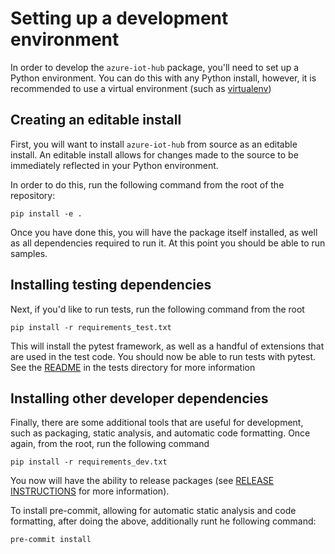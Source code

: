 # Setting up a development environment

In order to develop the `azure-iot-hub` package, you'll need to set up a Python environment. You can do this with any Python install, however, it is recommended to use a virtual environment (such as [virtualenv](https://pypi.org/project/virtualenv/))

## Creating an editable install
First, you will want to install `azure-iot-hub` from source as an editable install. An editable install allows for changes made to the source to be immediately reflected in your Python environment.

In order to do this, run the following command from the root of the repository:

```
pip install -e .
```

Once you have done this, you will have the package itself installed, as well as all dependencies required to run it. At this point you should be able to run samples.

## Installing testing dependencies

Next, if you'd like to run tests, run the following command from the root

```
pip install -r requirements_test.txt
```

This will install the pytest framework, as well as a handful of extensions that are used in the test code. You should now be able to run tests with pytest. See the [README](./tests/README.md) in the tests directory for more information

## Installing other developer dependencies

Finally, there are some additional tools that are useful for development, such as packaging, static analysis, and automatic code formatting. Once again, from the root, run the following command

```
pip install -r requirements_dev.txt
```

You now will have the ability to release packages (see [RELEASE INSTRUCTIONS](./RELEASE%20INSTRUCTIONS.md) for more information).

To install pre-commit, allowing for automatic static analysis and code formatting, after doing the above, additionally runt he following command:

```
pre-commit install
```
